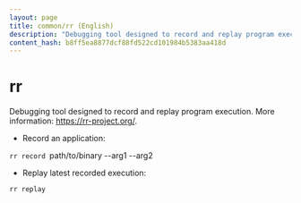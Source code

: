 ```yaml
---
layout: page
title: common/rr (English)
description: "Debugging tool designed to record and replay program execution."
content_hash: b8ff5ea8877dcf88fd522cd101984b5383aa418d
---
```

# rr

Debugging tool designed to record and replay program execution.
More information: <https://rr-project.org/>.

- Record an application:

`rr record `<span class="tldr-var badge badge-pill bg-dark-lm bg-white-dm text-white-lm text-dark-dm font-weight-bold">path/to/binary --arg1 --arg2</span>

- Replay latest recorded execution:

`rr replay`
